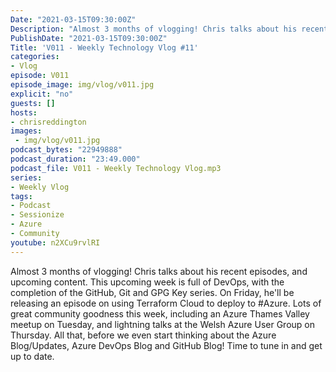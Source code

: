 ```yaml
---
Date: "2021-03-15T09:30:00Z"
Description: "Almost 3 months of vlogging! Chris talks about his recent episodes, and upcoming content. This upcoming week is full of DevOps, with the completion of the GitHub, Git and GPG Key series. On Friday, he'll be releasing an episode on using Terraform Cloud to deploy to #Azure. Lots of great community goodness this week, including an Azure Thames Valley meetup on Tuesday, and lightning talks at the Welsh Azure User Group on Thursday. All that, before we even start thinking about the Azure Blog/Updates, Azure DevOps Blog and GitHub Blog! Time to tune in and get up to date."
PublishDate: "2021-03-15T09:30:00Z"
Title: 'V011 - Weekly Technology Vlog #11'
categories:
- Vlog
episode: V011
episode_image: img/vlog/v011.jpg
explicit: "no"
guests: []
hosts:
- chrisreddington
images:
 - img/vlog/v011.jpg
podcast_bytes: "22949888"
podcast_duration: "23:49.000"
podcast_file: V011 - Weekly Technology Vlog.mp3
series:
- Weekly Vlog
tags:
- Podcast
- Sessionize
- Azure
- Community
youtube: n2XCu9rvlRI
---
```

Almost 3 months of vlogging! Chris talks about his recent episodes, and upcoming content. This upcoming week is full of DevOps, with the completion of the GitHub, Git and GPG Key series. On Friday, he'll be releasing an episode on using Terraform Cloud to deploy to #Azure. Lots of great community goodness this week, including an Azure Thames Valley meetup on Tuesday, and lightning talks at the Welsh Azure User Group on Thursday. All that, before we even start thinking about the Azure Blog/Updates, Azure DevOps Blog and GitHub Blog! Time to tune in and get up to date.